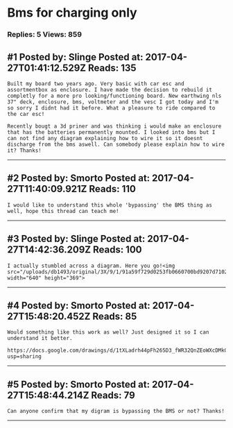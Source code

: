 # Bms for charging only

### Replies: 5 Views: 859

## \#1 Posted by: Slinge Posted at: 2017-04-27T01:41:12.529Z Reads: 135

```
Built my board two years ago. Very basic with car esc and assortmentbox as enclosure. I have made the decision to rebuild it completly for a more pro looking/functioning board. New earthwing nls 37" deck, enclosure, bms, voltmeter and the vesc I got today and I'm so sorry I didnt had it before. What a pleasure to ride compared to the car esc!

Recently bougt a 3d priner and was thinking i would make an enclosure that has the batteries permanently mounted. I looked into bms but I can not find any diagram explaining how to wire it so it doesnt discharge from the bms aswell. Can somebody please explain how to wire it? Thanks!
```

---
## \#2 Posted by: Smorto Posted at: 2017-04-27T11:40:09.921Z Reads: 110

```
I would like to understand this whole 'bypassing' the BMS thing as well, hope this thread can teach me!
```

---
## \#3 Posted by: Slinge Posted at: 2017-04-27T14:42:36.209Z Reads: 100

```
I actually stumbled across a diagram. Here you go!<img src="/uploads/db1493/original/3X/9/1/91a59f729d0253fb0660700bd9207d7102657645.jpg" width="640" height="369">
```

---
## \#4 Posted by: Smorto Posted at: 2017-04-27T15:48:20.452Z Reads: 85

```
Would something like this work as well? Just designed it so I can understand it better.

https://docs.google.com/drawings/d/1tXLadrh44pFh265D3_fWR32QnZEoWXcDMkGyta21g6Q/edit?usp=sharing
```

---
## \#5 Posted by: Smorto Posted at: 2017-04-27T15:48:44.214Z Reads: 79

```
Can anyone confirm that my digram is bypassing the BMS or not? Thanks!
```

---
